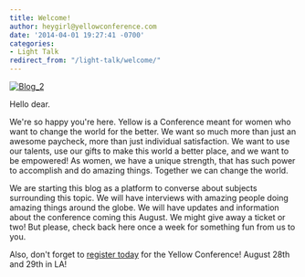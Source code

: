 ```yaml
---
title: Welcome!
author: heygirl@yellowconference.com
date: '2014-04-01 19:27:41 -0700'
categories:
- Light Talk
redirect_from: "/light-talk/welcome/"
---
```


[![Blog_2](https://yellow-blog-images.imgix.net/2014/04/Blog_21.jpg)](https://yellow-blog-images.imgix.net/2014/04/Blog_21.jpg)

Hello dear.

We're so happy you're here. Yellow is a Conference meant for women who want to change the world for
the better. We want so much more than just an awesome paycheck, more than just individual
satisfaction. We want to use our talents, use our gifts to make this world a better place, and we
want to be empowered! As women, we have a unique strength, that has such power to accomplish and do
amazing things. Together we can change the world.

We are starting this blog as a platform to converse about subjects surrounding this topic. We will
have interviews with amazing people doing amazing things around the globe. We will have updates and
information about the conference coming this August. We might give away a ticket or two! But please,
check back here once a week for something fun from us to you.

Also, don't forget to [register today](#want-to-join-us) for the Yellow Conference! August 28th and
29th in LA!
